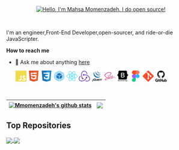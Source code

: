 <p align="center"><a href="https://Mmomenzadeh.github.io"><img width="80%" alt="Hello, I'm Mahsa Momenzadeh. I do open source!" src="./assets/gh-readme-header.png" /></a></p>

<br />

I'm an engineer,Front-End Developer,open-sourcer, and ride-or-die JavaScripter.



**How to reach me**



- 💬 Ask me about anything [here](https://github.com/Mmomenzadeh/Mmomenzadeh/issues)


   <p >
        <a target="_blank" href="https://javascript.info/"><img
            src="https://raw.githubusercontent.com/devicons/devicon/master/icons/javascript/javascript-plain.svg"
            alt="JavaScript" width="30" height="30" /></a>
        <a target="_blank" href="https://www.w3schools.com/html/"><img
            src="https://raw.githubusercontent.com/devicons/devicon/master/icons/html5/html5-original.svg" alt="HTML"
            width="30" height="30" /></a>
        <a target="_blank" href="https://www.w3schools.com/css/"><img
            src="https://raw.githubusercontent.com/devicons/devicon/master/icons/css3/css3-original.svg" alt="CSS" width="30"
            height="30" /></a>
        <a target="_blank" href="https://webpack.js.org/"><img
            src="https://raw.githubusercontent.com/devicons/devicon/master/icons/webpack/webpack-original.svg" alt="Webpack"
            width="30" height="30" /></a>
        <a target="_blank" href="https://reactjs.org/"><img
            src="https://raw.githubusercontent.com/devicons/devicon/master/icons/react/react-original.svg" alt="ReactJS"
            width="30" height="30" /></a>
        <a target="_blank" href="https://redux.js.org/"><img
            src="https://raw.githubusercontent.com/devicons/devicon/master/icons/redux/redux-original.svg" alt="Redux"
            width="30" height="30" /></a>
        <a target="_blank" href="https://jquery.com/"><img
            src="https://raw.githubusercontent.com/devicons/devicon/master/icons/jquery/jquery-original-wordmark.svg"
            alt="jQuery" width="30" height="30" /></a>
        <a target="_blank" href="https://sass-lang.com/"><img
            src="https://raw.githubusercontent.com/devicons/devicon/master/icons/sass/sass-original.svg" alt="Sass" width="30"
            height="30" /></a>
        <a target="_blank" href="https://getbootstrap.com/"><img
            src="https://raw.githubusercontent.com/devicons/devicon/master/icons/bootstrap/bootstrap-plain-wordmark.svg"
            alt="Bootstrap" width="30" height="30" /></a>
        <a target="_blank" href="https://www.figma.com/"><img
            src="https://raw.githubusercontent.com/devicons/devicon/master/icons/figma/figma-original.svg" alt="Figma"
            width="30" height="30" /></a>
        <a target="_blank" href="https://git-scm.com/"><img
            src="https://raw.githubusercontent.com/devicons/devicon/master/icons/git/git-plain.svg" alt="git" width="30"
            height="30" /></a>
        <a target="_blank" href="https://github.com/"><img
            src="https://raw.githubusercontent.com/devicons/devicon/master/icons/github/github-original-wordmark.svg" alt="github" width="30"
            height="30" /></a>
      </p> 


</br>

| <a href="https://github.com/Mmomenzadeh/github-readme-stats"><img align="center" src="https://github-readme-stats.vercel.app/api?username=Mmomenzadeh&show_icons=true&include_all_commits=true&theme=buefy&hide_border=true" alt="Mmomenzadeh's github stats" /></a> | <a href="https://github.com/anuraghazra/github-readme-stats"><img align="center" src="https://github-readme-stats.vercel.app/api/top-langs/?username=Mmomenzadeh&layout=compact&theme=buefy&hide_border=true" /></a> |
| ------------- | ------------- |

  ## Top Repositories
  
  
  
  <a href="https://github.com/Mmomenzadeh/Final-Project_maktab-85">
  <img align="center" src="https://github-readme-stats.vercel.app/api/pin/?username=Mmomenzadeh&repo=Final-Project_maktab-85&theme=buefy" />
  </a>
  <a href="https://github.com/Mmomenzadeh/webApplication_shoeaProject">
  <img align="center" src="https://github-readme-stats.vercel.app/api/pin/?username=Mmomenzadeh&repo=webApplication_shoeaProject&theme=buefy" />
  </a>



  
 

<!--
**Mmomenzadeh/Mmomenzadeh** is a ✨ _special_ ✨ repository because its `README.md` (this file) appears on your GitHub profile.


